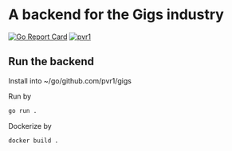 # A backend for the Gigs industry
[![Go Report Card](https://goreportcard.com/badge/github.com/pvr1/gigs)](https://goreportcard.com/report/github.com/pvr1/gigs)
[![pvr1](https://circleci.com/<gh>/<pvr1>/<gigs>.svg?style=svg)](https://github.com/pvr1/gigs)
## Run the backend 

Install into ~/go/github.com/pvr1/gigs

Run by 

```bash
go run .
```

Dockerize by

```bash
docker build .
```
